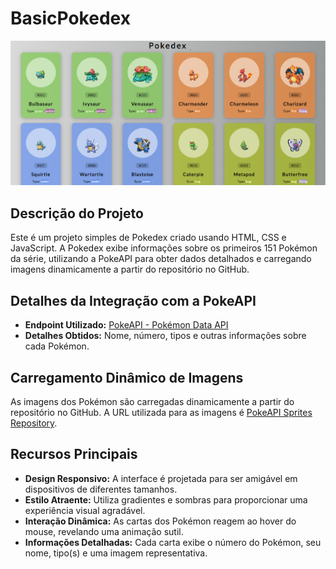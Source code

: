 # BasicPokedex

![Print do Projeto](print.png)

## Descrição do Projeto

Este é um projeto simples de Pokedex criado usando HTML, CSS e JavaScript. A Pokedex exibe informações sobre os primeiros 151 Pokémon da série, utilizando a PokeAPI para obter dados detalhados e carregando imagens dinamicamente a partir do repositório no GitHub.

## Detalhes da Integração com a PokeAPI

- **Endpoint Utilizado:** [PokeAPI - Pokémon Data API](https://pokeapi.co/api/v2/pokemon/)
- **Detalhes Obtidos:** Nome, número, tipos e outras informações sobre cada Pokémon.

## Carregamento Dinâmico de Imagens

As imagens dos Pokémon são carregadas dinamicamente a partir do repositório no GitHub. A URL utilizada para as imagens é [PokeAPI Sprites Repository](https://raw.githubusercontent.com/PokeAPI/sprites/master/sprites/pokemon/1.png).

## Recursos Principais

- **Design Responsivo:** A interface é projetada para ser amigável em dispositivos de diferentes tamanhos.
- **Estilo Atraente:** Utiliza gradientes e sombras para proporcionar uma experiência visual agradável.
- **Interação Dinâmica:** As cartas dos Pokémon reagem ao hover do mouse, revelando uma animação sutil.
- **Informações Detalhadas:** Cada carta exibe o número do Pokémon, seu nome, tipo(s) e uma imagem representativa.
